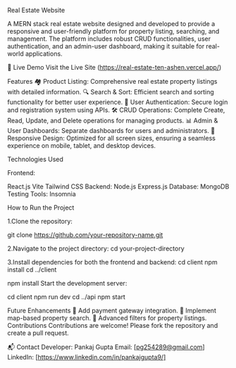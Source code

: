 Real Estate Website

A MERN stack real estate website designed and developed to provide a responsive and user-friendly platform for property listing, searching, and management. The platform includes robust CRUD functionalities, user authentication, and an admin-user dashboard, making it suitable for real-world applications.

🚀 Live Demo
Visit the Live Site (https://real-estate-ten-ashen.vercel.app/)


Features
🏘️ Product Listing: Comprehensive real estate property listings with detailed information.
🔍 Search & Sort: Efficient search and sorting functionality for better user experience.
🔐 User Authentication: Secure login and registration system using APIs.
🛠️ CRUD Operations: Complete Create, Read, Update, and Delete operations for managing products.
📊 Admin & User Dashboards: Separate dashboards for users and administrators.
📱 Responsive Design: Optimized for all screen sizes, ensuring a seamless experience on mobile, tablet, and desktop devices.

Technologies Used

Frontend:

React.js
Vite
Tailwind CSS
Backend:
Node.js
Express.js
Database:
MongoDB
Testing Tools:
Insomnia

How to Run the Project

1.Clone the repository:

git clone https://github.com/your-repository-name.git

2.Navigate to the project directory:
cd your-project-directory

3.Install dependencies for both the frontend and backend:
cd client
npm install
cd ../client

npm install
Start the development server:

cd client
npm run dev
cd ../api
npm start

Future Enhancements
🌟 Add payment gateway integration.
🌟 Implement map-based property search.
🌟 Advanced filters for property listings.
Contributions
Contributions are welcome! Please fork the repository and create a pull request.

📬 Contact
Developer: Pankaj Gupta
Email: [pg254289@gmail.com]
LinkedIn: [https://www.linkedin.com/in/pankajgupta9/]


